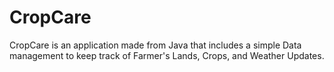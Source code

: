 # CropCare
CropCare is an application made from Java that includes a simple Data management to keep track of Farmer's Lands, Crops, and Weather Updates.
